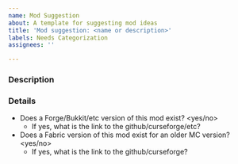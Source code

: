 ```yaml
---
name: Mod Suggestion
about: A template for suggesting mod ideas
title: 'Mod suggestion: <name or description>'
labels: Needs Categorization
assignees: ''

---
```


### Description

<!-- Add a description of what you want the mod to do, attach images if necessary. -->

### Details

- Does a Forge/Bukkit/etc version of this mod exist? <yes/no>
    - If yes, what is the link to the github/curseforge/etc? <link>
- Does a Fabric version of this mod exist for an older MC version? <yes/no>
    - If yes, what is the link to the github/curseforge? <link>
